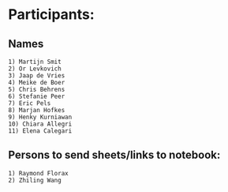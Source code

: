 # Participants:

## Names

	1) Martijn Smit	
	2) Or Levkovich
	3) Jaap de Vries
	4) Meike de Boer
	5) Chris Behrens
	6) Stefanie Peer
	7) Eric Pels
	8) Marjan Hofkes
	9) Henky Kurniawan
	10) Chiara Allegri
	11) Elena Calegari
	
## Persons to send sheets/links to notebook:

	1) Raymond Florax
	2) Zhiling Wang
